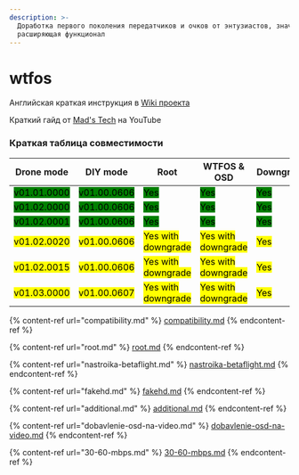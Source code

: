 ```yaml
---
description: >-
  Доработка первого поколения передатчиков и очков от энтузиастов, значительно
  расширяющая функционал
---
```


# wtfos

Английская краткая инструкция в [Wiki проекта](https://github.com/fpv-wtf/wtfos/wiki/Setting-up-MSP-OSD-with-Betaflight)&#x20;

Краткий гайд от [Mad's Tech](https://www.youtube.com/watch?v=hNOA0kUjKhY) на YouTube

### Краткая таблица совместимости

| Drone mode                                                | DIY mode                                                  | Root                                                             | WTFOS & OSD                                                      | Downgrade                                         |
| --------------------------------------------------------- | --------------------------------------------------------- | ---------------------------------------------------------------- | ---------------------------------------------------------------- | ------------------------------------------------- |
| <mark style="background-color:green;">v01.01.0000</mark>  | <mark style="background-color:green;">v01.00.0606</mark>  | <mark style="background-color:green;">Yes</mark>                 | <mark style="background-color:green;">Yes</mark>                 | <mark style="background-color:green;">Yes</mark>  |
| <mark style="background-color:green;">v01.02.0000</mark>  | <mark style="background-color:green;">v01.00.0606</mark>  | <mark style="background-color:green;">Yes</mark>                 | <mark style="background-color:green;">Yes</mark>                 | <mark style="background-color:green;">Yes</mark>  |
| <mark style="background-color:green;">v01.02.0001</mark>  | <mark style="background-color:green;">v01.00.0606</mark>  | <mark style="background-color:green;">Yes</mark>                 | <mark style="background-color:green;">Yes</mark>                 | <mark style="background-color:green;">Yes</mark>  |
| <mark style="background-color:yellow;">v01.02.0020</mark> | <mark style="background-color:yellow;">v01.00.0606</mark> | <mark style="background-color:yellow;">Yes with downgrade</mark> | <mark style="background-color:yellow;">Yes with downgrade</mark> | <mark style="background-color:yellow;">Yes</mark> |
| <mark style="background-color:yellow;">v01.02.0015</mark> | <mark style="background-color:yellow;">v01.00.0606</mark> | <mark style="background-color:yellow;">Yes with downgrade</mark> | <mark style="background-color:yellow;">Yes with downgrade</mark> | <mark style="background-color:yellow;">Yes</mark> |
| <mark style="background-color:yellow;">v01.03.0000</mark> | <mark style="background-color:yellow;">v01.00.0607</mark> | <mark style="background-color:yellow;">Yes with downgrade</mark> | <mark style="background-color:yellow;">Yes with downgrade</mark> | <mark style="background-color:yellow;">Yes</mark> |

{% content-ref url="compatibility.md" %}
[compatibility.md](compatibility.md)
{% endcontent-ref %}

{% content-ref url="root.md" %}
[root.md](root.md)
{% endcontent-ref %}

{% content-ref url="nastroika-betaflight.md" %}
[nastroika-betaflight.md](nastroika-betaflight.md)
{% endcontent-ref %}

{% content-ref url="fakehd.md" %}
[fakehd.md](fakehd.md)
{% endcontent-ref %}

{% content-ref url="additional.md" %}
[additional.md](additional.md)
{% endcontent-ref %}

{% content-ref url="dobavlenie-osd-na-video.md" %}
[dobavlenie-osd-na-video.md](dobavlenie-osd-na-video.md)
{% endcontent-ref %}

{% content-ref url="30-60-mbps.md" %}
[30-60-mbps.md](30-60-mbps.md)
{% endcontent-ref %}
